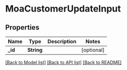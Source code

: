 # MoaCustomerUpdateInput

## Properties
Name | Type | Description | Notes
------------ | ------------- | ------------- | -------------
**_id** | **String** |  | [optional] 

[[Back to Model list]](../README.md#documentation-for-models) [[Back to API list]](../README.md#documentation-for-api-endpoints) [[Back to README]](../README.md)


